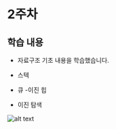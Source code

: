 # 2주차

## 학습 내용
- 자료구조 기초 내용을 학습했습니다.

- 스텍
- 큐
-이진 힙
- 이진 탐색

![alt text](<스크린샷 2024-02-16 02.28.26.png>)